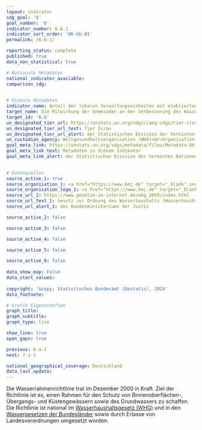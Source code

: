 ```yaml
---
layout: indicator    
sdg_goal: '6'    
goal_number: '6'    
indicator_number: 6.b.1    
indicator_sort_order: '06-bb-01'    
permalink: /6-b-1/    

reporting_status: complete    
published: true    
data_non_statistical: true    

# Nationale Metadaten    
national_indicator_available:     
comparison_sdg:     
    

# Globale Metadaten    
indicator_name: Anteil der lokalen Verwaltungseinheiten mit etablierten und operativen Strategien und Verfahren zur Beteiligung der Gemeinden am Wasser- und Abwassermanagement    
target_name: Die Mitwirkung der Gemeinden an der Verbesserung des Wasser- und Abwassermanagements unterstützen und verstärken    
target_id: '6.b'    
un_designated_tier_url: https://unstats.un.org/sdgs/iaeg-sdgs/tier-classification/'    
un_designated_tier_url_text: Tier I</a>    
un_designated_tier_url_alert: der Statistischen Division der Vereinten Nationen    
un_custodian_agency: Weltgesundheitsorganisation (WHO)<br>Organisation für wirtschaftliche Zusammenarbeit und Entwicklung (OECD)    
goal_meta_link: https://unstats.un.org/sdgs/metadata/files/Metadata-06-0B-01.pdf    
goal_meta_link_text: Metadaten zu diesem Indikator    
goal_meta_link_alert: der Statistischen Division der Vereinten Nationen    
    

# Datenquellen
source_active_1: true
source_organisation_1: <a href="https://www.bmj.de" target="_blank" onclick="return confirm_alert('des Bundesministeriums der Justiz','De');" title="Klicken Sie hier um zur Website der Organisation Bundesministerium der Justiz (BMJ) und das Bundesamt für Justiz (BfJ) zu gelangen."> Bundesministerium der Justiz (BMJ) und das Bundesamt für Justiz (BfJ) </a>
source_organisation_logo_1: <a href="https://www.bmj.de" target="_blank" onclick="return confirm_alert('des Bundesministeriums der Justiz','De');"><img src="https://sdg-indikatoren.de/public/OrgImgDe/bmj.png" alt="Logo bmj" style="height:60px; width:148px"/></a>
source_url_1: https://www.gesetze-im-internet.de/whg_2009/index.html
source_url_text_1: Gesetz zur Ordnung des Wasserhaushalts (Wasserhaushaltsgesetz - WHG) in der jeweils gültigen Fassung
source_url_alert_1: des Bundesministeriums der Justiz

source_active_2: false

source_active_3: false

source_active_4: false

source_active_5: false

source_active_6: false
    
data_show_map: False    
data_start_values:     
    
copyright: '&copy; Statistisches Bundesamt (Destatis), 2024'    
data_footnote:     

# Grafik Eigenschaften    
graph_title: 
graph_subtitle:     
graph_type: line    

show_line: true
span_gaps: true    

previous: 6-a-1    
next: 7-1-1    

national_geographical_coverage: Deutschland    
data_last_update:     
---
```



Die Wasserrahmenrichtlinie trat im Dezember 2000 in Kraft. Ziel der Richtlinie ist es, einen Rahmen für den Schutz von Binnenoberflächen-, Übergangs- und Küstengewässern sowie des Grundwassers zu schaffen. Die Richtlinie ist national im <a href="https://www.gesetze-im-internet.de/whg_2009/index.html" target="_blank" onclick="return confirm_alert('des Justizministeriums','De');">Wasserhaushaltsgesetz (WHG)</a> und in den <a  href="https://www.saarheim.de/Gesetze_Laender/wasserg_laender.htm" target="_blank" onclick="return confirm_alert('Saarheim','De');">Wassergesetzen der Bundesländer</a> sowie durch Erlasse von Landesverordnungen umgesetzt worden.